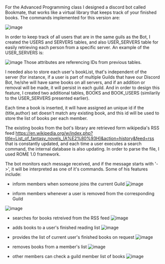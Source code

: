 For the Advanced Programming class I designed a discord bot called Bookmate, that works like a virtual library that keeps track of your finished books. The commands implemented for this version are:

![image](https://user-images.githubusercontent.com/58936202/119495124-bb361980-bd6a-11eb-985b-37ef7e87e0f8.png)

In order to keep track of all users that are in the same guils as the Bot, I created the USERS and SERVERS tables, and also USER_SERVERS table for easily retrieving each person from a specific server.  An example of the USER_SERVERS is:

![image](https://user-images.githubusercontent.com/58936202/119496192-ea995600-bd6b-11eb-9222-cae1f589a03e.png)
Those attributes are referencing IDs from previous tables.

I needed also to store each user's bookList, that's independent of the server (for instance, if a user is part of multiple Guilds that have our Discord Bot, he/she will have same books on all servers, and if an addition or removal will be made, it will persist in each guild. And in order to design this feature, I created two additional tables, BOOKS and BOOK_USERS (similarily to the USER_SERVERS presented earlier).

Each time a book is inserted, it will have assigned an unique id if the (title,author) set doesn't match any existing book, and this id will be used to store the list of books per each member.

The existing books from the bot's library are retrieved form wikipedia's RSS feed https://en.wikipedia.org/w/index.php?title=List_of_fantasy_novels_(A%E2%80%93H)&action=history&feed=rss that is constantly updated, and each time a user executes a search command, the internal database is also updating. In order to parse the file, I used ROME 1.0 framework.

The bot monitors each message received, and if the message starts with '->', it will be interpreted as one of it's commands. 
Some of his features include:

- inform members when someone joins the current Guild
![image](https://user-images.githubusercontent.com/58936202/119499400-5b8e3d00-bd6f-11eb-9d11-6883650058b6.png)

- inform members whenever a user is removed from the corresponding Guild

![image](https://user-images.githubusercontent.com/58936202/119499524-7a8ccf00-bd6f-11eb-8126-1d0fe7df3d00.png)

- searches for books retreived from the RSS feed
![image](https://user-images.githubusercontent.com/58936202/119499331-4d402100-bd6f-11eb-90b1-3dcf247a502f.png)

- adds books to a user's finished reading list
![image](https://user-images.githubusercontent.com/58936202/119499621-9001f900-bd6f-11eb-88ab-97b04f66efa2.png)

- provides the list of current user's finished books on request
![image](https://user-images.githubusercontent.com/58936202/119499743-adcf5e00-bd6f-11eb-97fe-ae28ba2de1f6.png)

- removes books from a member's list
![image](https://user-images.githubusercontent.com/58936202/119499809-c5a6e200-bd6f-11eb-841f-373f9a19445e.png)

- other members can check a guild member list of books
![image](https://user-images.githubusercontent.com/58936202/119499900-dce5cf80-bd6f-11eb-830b-994ad7e4d947.png)
